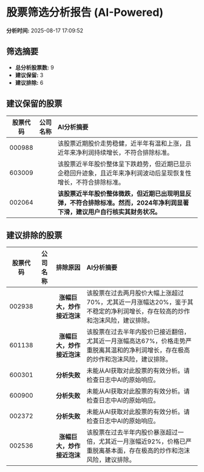 # 股票筛选分析报告 (AI-Powered)

**分析时间:** 2025-08-17 17:09:52

## 筛选摘要

- **总分析股票数:** 9
- **建议保留:** 3
- **建议排除:** 6

## 建议保留的股票

| 股票代码 | 公司名称 | AI分析摘要 |
|:---:|:---:|:---|
| 000988 |  | 该股票近期股价走势稳健，近半年有温和上涨，且近年来净利润持续增长，不符合排除标准。 |
| 603009 |  | 该股票近半年股价整体呈下跌趋势，但近期已显示企稳回升迹象，且近年来净利润波动后呈现恢复性增长，不符合排除标准。 |
| 002064 |  | **该股票近半年股价整体微跌，但近期已出现明显反弹，不符合排除标准。然而，2024年净利润显著下滑，建议用户自行核实其财务状况。** |

## 建议排除的股票

| 股票代码 | 公司名称 | 排除原因 | AI分析摘要 |
|:---:|:---:|:---:|:---|
| 002938 |  | **涨幅巨大，炒作接近泡沫** | 该股票在过去两月股价大幅上涨超过70%，尤其近一月涨幅达20%，鉴于其不稳定的净利润增长，存在较高的炒作和泡沫风险，建议排除。 |
| 601138 |  | **涨幅巨大，炒作接近泡沫** | 该股票在过去半年内股价已接近翻倍，尤其近一月涨幅高达67%，价格走势严重脱离其温和的净利润增长，存在极高的炒作和泡沫风险，建议排除。 |
| 600301 |  | **分析失败** | 未能从AI获取对此股票的有效分析。请检查日志中AI的原始响应。 |
| 600900 |  | **分析失败** | 未能从AI获取对此股票的有效分析。请检查日志中AI的原始响应。 |
| 002372 |  | **分析失败** | 未能从AI获取对此股票的有效分析。请检查日志中AI的原始响应。 |
| 002536 |  | **涨幅巨大，炒作接近泡沫** | 该股票在过去半年内股价暴涨超过一倍，尤其近一月涨幅近92%，价格已严重脱离基本面，存在极高的炒作和泡沫风险，建议排除。 |
